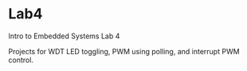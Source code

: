 # Lab4
Intro to Embedded Systems Lab 4

Projects for WDT LED toggling, PWM using polling, and interrupt PWM control.
